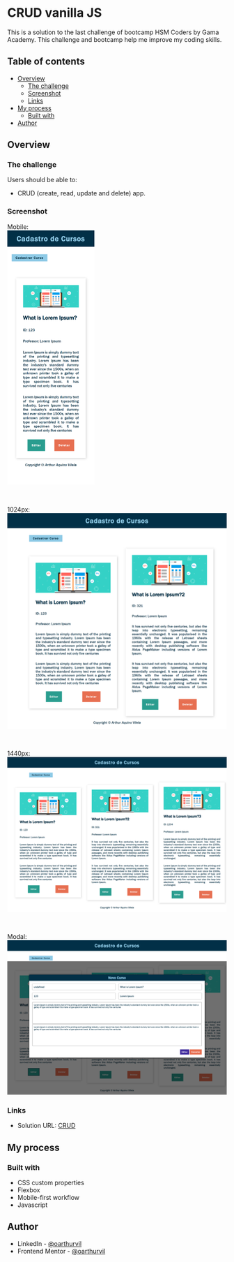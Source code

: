 # CRUD vanilla JS

This is a solution to the last challenge of bootcamp HSM Coders by Gama Academy. 
This challenge and bootcamp help me improve my coding skills. 

## Table of contents

- [Overview](#overview)
  - [The challenge](#the-challenge)
  - [Screenshot](#screenshot)
  - [Links](#links)
- [My process](#my-process)
  - [Built with](#built-with)  
- [Author](#author)

## Overview

### The challenge

Users should be able to:

- CRUD (create, read, update and delete) app.

### Screenshot

Mobile: <br/>
<img src="https://github.com/oarthurvil/CRUD-vanilla-JS/blob/main/screenshot/mobile.png" alt="screenshot app" style="width:200px;"/>

<br/>

1024px: <br/>
<img src="https://github.com/oarthurvil/CRUD-vanilla-JS/blob/main/screenshot/1024px.png" alt="screenshot app" style="width:600px;"/>

<br/>

1440px: <br/>
<img src="https://github.com/oarthurvil/CRUD-vanilla-JS/blob/main/screenshot/1440px.png" alt="screenshot app" style="width:600px;"/>

<br/>

Modal: <br/>
<img src="https://github.com/oarthurvil/CRUD-vanilla-JS/blob/main/screenshot/edicao.png" alt="screenshot app" style="width:600px;"/>


### Links

- Solution URL: [CRUD](https://oarthurvil.github.io/crud-vanilla-JS/)

## My process

### Built with

- CSS custom properties
- Flexbox
- Mobile-first workflow
- Javascript



## Author

- LinkedIn - [@oarthurvil](www.linkedin.com/in/oarthurvil)
- Frontend Mentor - [@oarthurvil](https://www.frontendmentor.io/profile/oarthurvil)
